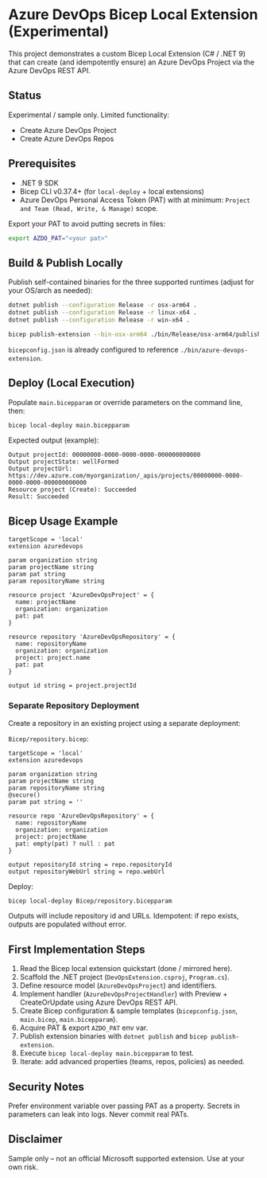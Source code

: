 # Azure DevOps Bicep Local Extension (Experimental)

This project demonstrates a custom Bicep Local Extension (C# / .NET 9) that can create (and idempotently ensure) an Azure DevOps Project via the Azure DevOps REST API.

## Status
Experimental / sample only. Limited functionality:

- Create Azure DevOps Project
- Create Azure DevOps Repos

## Prerequisites

- .NET 9 SDK
- Bicep CLI v0.37.4+ (for `local-deploy` + local extensions)
- Azure DevOps Personal Access Token (PAT) with at minimum: `Project and Team (Read, Write, & Manage)` scope.

Export your PAT to avoid putting secrets in files:

```bash
export AZDO_PAT="<your pat>"
```

## Build & Publish Locally

Publish self-contained binaries for the three supported runtimes (adjust for your OS/arch as needed):

```bash
dotnet publish --configuration Release -r osx-arm64 .
dotnet publish --configuration Release -r linux-x64 .
dotnet publish --configuration Release -r win-x64 .

bicep publish-extension --bin-osx-arm64 ./bin/Release/osx-arm64/publish/azure-devops-extension --bin-linux-x64 ./bin/Release/linux-x64/publish/azure-devops-extension --bin-win-x64 ./bin/Release/win-x64/publish/azure-devops-extension.exe --target ./bin/azure-devops-extension --force
```

`bicepconfig.json` is already configured to reference `./bin/azure-devops-extension`.

## Deploy (Local Execution)

Populate `main.bicepparam` or override parameters on the command line, then:

```bash
bicep local-deploy main.bicepparam
```

Expected output (example):

```
Output projectId: 00000000-0000-0000-0000-000000000000
Output projectState: wellFormed
Output projectUrl: https://dev.azure.com/myorganization/_apis/projects/00000000-0000-0000-0000-000000000000
Resource project (Create): Succeeded
Result: Succeeded
```

## Bicep Usage Example

```bicep
targetScope = 'local'
extension azuredevops

param organization string
param projectName string
param pat string
param repositoryName string

resource project 'AzureDevOpsProject' = {
  name: projectName
  organization: organization
  pat: pat
}

resource repository 'AzureDevOpsRepository' = {
  name: repositoryName
  organization: organization
  project: project.name
  pat: pat
}

output id string = project.projectId
```

### Separate Repository Deployment

Create a repository in an existing project using a separate deployment:

`Bicep/repository.bicep`:

```bicep
targetScope = 'local'
extension azuredevops

param organization string
param projectName string
param repositoryName string
@secure()
param pat string = ''

resource repo 'AzureDevOpsRepository' = {
  name: repositoryName
  organization: organization
  project: projectName
  pat: empty(pat) ? null : pat
}

output repositoryId string = repo.repositoryId
output repositoryWebUrl string = repo.webUrl
```

Deploy:
```bash
bicep local-deploy Bicep/repository.bicepparam
```

Outputs will include repository id and URLs. Idempotent: if repo exists, outputs are populated without error.

## First Implementation Steps

1. Read the Bicep local extension quickstart (done / mirrored here).
2. Scaffold the .NET project (`DevOpsExtension.csproj`, `Program.cs`).
3. Define resource model (`AzureDevOpsProject`) and identifiers.
4. Implement handler (`AzureDevOpsProjectHandler`) with Preview + CreateOrUpdate using Azure DevOps REST API.
5. Create Bicep configuration & sample templates (`bicepconfig.json`, `main.bicep`, `main.bicepparam`).
6. Acquire PAT & export `AZDO_PAT` env var.
7. Publish extension binaries with `dotnet publish` and `bicep publish-extension`.
8. Execute `bicep local-deploy main.bicepparam` to test.
9. Iterate: add advanced properties (teams, repos, policies) as needed.

## Security Notes

Prefer environment variable over passing PAT as a property. Secrets in parameters can leak into logs. Never commit real PATs.

## Disclaimer

Sample only – not an official Microsoft supported extension. Use at your own risk.